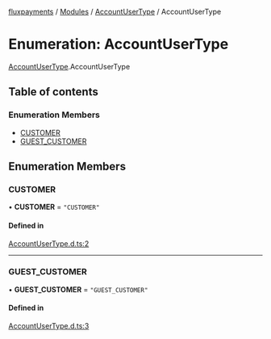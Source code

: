 [fluxpayments](../README.md) / [Modules](../modules.md) / [AccountUserType](../modules/AccountUserType.md) / AccountUserType

# Enumeration: AccountUserType

[AccountUserType](../modules/AccountUserType.md).AccountUserType

## Table of contents

### Enumeration Members

- [CUSTOMER](AccountUserType.AccountUserType.md#customer)
- [GUEST\_CUSTOMER](AccountUserType.AccountUserType.md#guest_customer)

## Enumeration Members

### CUSTOMER

• **CUSTOMER** = ``"CUSTOMER"``

#### Defined in

[AccountUserType.d.ts:2](https://github.com/fluxpayments1/fluxpayments_api_ts/blob/dd47b2d31d685ec590eea1ac5ff9ab28936aad55/src/types/flux_types/AccountUserType.d.ts#L2)

___

### GUEST\_CUSTOMER

• **GUEST\_CUSTOMER** = ``"GUEST_CUSTOMER"``

#### Defined in

[AccountUserType.d.ts:3](https://github.com/fluxpayments1/fluxpayments_api_ts/blob/dd47b2d31d685ec590eea1ac5ff9ab28936aad55/src/types/flux_types/AccountUserType.d.ts#L3)
